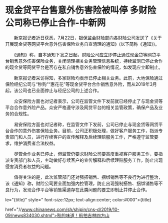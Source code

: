 # 现金贷平台售意外伤害险被叫停 多财险公司称已停止合作-中新网

　　新京报记者近日获悉，7月22日，银保监会财险部向各财险公司发送了《关于开展现金贷等网贷平台意外伤害保险业务自查清理的通知》(以下简称《通知》)。

　　《通知》称，自本通知下发之日起，财险公司应立即停止通过现金贷等网贷平台销售意外伤害保险业务，关闭清理相关业务管理信息系统，持续监测已停止合作的现金贷等网贷平台是否存在私自销售意外伤害保险的情况，如发现应立即制止。

　　新京报记者采访得知，多家财险均表示已停止相关业务。此前，大地保险通过保险经纪公司与“秒购”“惠花花”等现金贷平台合作销售意外险，而从2019年3月起，该公司也已全面停止与经纪公司的上述合作。

　　众安保险方面也对记者表示，公司在监管文件下发前就已经停止了与现金贷等平台合作意外险产品。众安严格遵守涉及网贷平台的相关监管政策，确保产品及业务的合规性。

　　易安保险方面也对记者称，在监管文件下发前，公司已停止与现金贷等网贷平台合作的意外伤害保险业务。目前，公司正积极处理，做好客户服务工作，指派专责部门和人员，进行存续客户的宣传解释及后续理赔服务工作，严格遵守监管要求，维护消费者合法权益。

　　尽管合作业务已停止，但监管仍要求财险公司要高度重视客户服务工作，要指派专责部门和人员，主动做好存续客户的宣传解释和后续理赔服务工作，防止出现侵害消费者权益的问题。

　　值得关注的是，此次监管部门还对强搭销售、捆绑销售等不良行为进行整治，该《通知》称，财险公司要全面加强内控管理，防止出现强制搭售、捆绑销售等不良行为，发现合作平台等销售渠道存在此类问题的要立即制止并停止合作。

le="{title}" style=" font-size:12px; text-align:center; color:#000">{title}

href="//www.chinanews.com/sh/shipin/cns-d/2019/10-09/news834030.shtml">秋的味道！航拍吉林四方山
